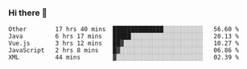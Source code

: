 ### Hi there 👋

<!--
**Hundeklemmen/Hundeklemmen** is a ✨ _special_ ✨ repository because its `README.md` (this file) appears on your GitHub profile.

Here are some ideas to get you started:

- 🔭 I’m currently working on ...
- 🌱 I’m currently learning ...
- 👯 I’m looking to collaborate on ...
- 🤔 I’m looking for help with ...
- 💬 Ask me about ...
- 📫 How to reach me: ...
- 😄 Pronouns: ...
- ⚡ Fun fact: ...
-->
<!--START_SECTION:waka-->
```text
Other        17 hrs 40 mins  ██████████████░░░░░░░░░░░   56.60 % 
Java         6 hrs 17 mins   █████░░░░░░░░░░░░░░░░░░░░   20.13 % 
Vue.js       3 hrs 12 mins   ██▓░░░░░░░░░░░░░░░░░░░░░░   10.27 % 
JavaScript   2 hrs 8 mins    █▓░░░░░░░░░░░░░░░░░░░░░░░   06.86 % 
XML          44 mins         ▓░░░░░░░░░░░░░░░░░░░░░░░░   02.39 % 
```
<!--END_SECTION:waka-->
